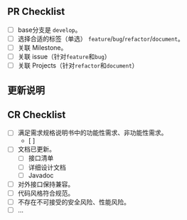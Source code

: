 
## PR Checklist

- [ ] base分支是 `develop`。
- [ ] 选择合适的标签（单选） `feature`/`bug`/`refactor`/`document`。
- [ ] 关联 Milestone。
- [ ] 关联 issue（针对`feature`和`bug`）
- [ ] 关联 Projects（针对`refactor`和`document`）

## 更新说明

## CR Checklist

- [ ] 满足需求规格说明书中的功能性需求、非功能性需求。
  - [ ] 
- [ ] 文档已更新。
  - [ ] 接口清单
  - [ ] 详细设计文档
  - [ ] Javadoc
- [ ] 对外接口保持兼容。
- [ ] 代码风格符合规范。
- [ ] 不存在不可接受的安全风险、性能风险。
- [ ] ...
